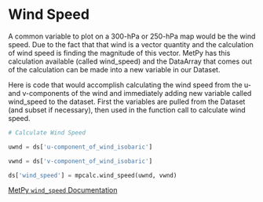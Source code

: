 # Wind Speed

A common variable to plot on a 300-hPa or 250-hPa map would be the wind
speed. Due to the fact that that wind is a vector quantity and the
calculation of wind speed is finding the magnitude of this vector. MetPy
has this calculation available (called wind_speed) and the DataArray
that comes out of the calculation can be made into a new variable in our
Dataset.

Here is code that would accomplish calculating the wind speed from the
u- and v-components of the wind and immediately adding new variable
called wind_speed to the dataset. First the variables are pulled
from the Dataset (and subset if necessary), then used in the function
call to calculate wind speed.

```python
# Calculate Wind Speed

uwnd = ds['u-component_of_wind_isobaric']

vwnd = ds['v-component_of_wind_isobaric']

ds['wind_speed'] = mpcalc.wind_speed(uwnd, vwnd)
```

<a href="https://unidata.github.io/MetPy/latest/api/generated/metpy.calc.wind_speed.html" target="_blank">MetPy `wind_speed` Documentation</a>